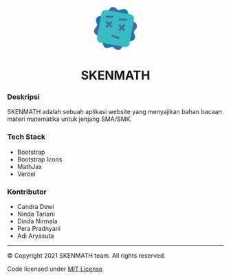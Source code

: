 <div align="center">
  <img src="assets/skenmath-logo.svg" width="100px">
  <h1>SKENMATH</h1>
</div>

### Deskripsi
SKENMATH adalah sebuah aplikasi website yang menyajikan bahan bacaan materi matematika untuk jenjang SMA/SMK.

### Tech Stack
- Bootstrap
- Bootstrap Icons
- MathJax
- Vercel

### Kontributor
- Candra Dewi
- Ninda Tariani
- Dinda Nirmala
- Pera Pradnyani
- Adi Aryasuta

---

<p>© Copyright 2021 SKENMATH team. All rights reserved.</p>

Code licensed under [MIT License](https://github.com/adiiaryasutaa/skenmath/blob/main/LICENSE)
  
